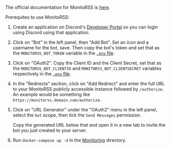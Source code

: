 The official documentation for MonitoRSS is [here](https://docs.monitorss.xyz/).

Prerequites to use MonitoRSS:
1. Create an application on Discord's [Developer Portal](https://discord.com/developers/applications) so you can login using Discord using that application.
    
2. Click on "Bot" in the left panel, then "Add Bot". Set an icon and a username for the bot, save. Then copy the bot's token and set that as the `MONITORSS_BOT_TOKEN` variable in the [`.env` file](../.env).

3. Click on "OAuth2". Copy the Client ID and the Client Secret, set that as the `MONITORSS_BOT_CLIENTID` and `MONITORSS_BOT_CLIENTSECRET` variables respectively in the [`.env` file](../.env).

4. In the "Redirects" section, click on "Add Redirect" and enter the full URL to your MonitoRSS publicly accessible instance followed by `/authorize`. An example would be something like `https://monitorss.domain.com/authorize`.

5. Click on "URL Generator" under the "OAuth2" menu in the left panel, select the `bot` scope, then tick the `Send Messages` permission.
    
	Copy the generated URL below that and open it in a new tab to invite the bot you just created to your server.

6. Run `docker-compose up -d` in the [Monitoring](../) directory.

